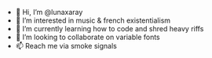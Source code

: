 - 👋 Hi, I’m @lunaxaray
- 👀 I’m interested in music & french existentialism
- 🌱 I’m currently learning how to code and shred heavy riffs
- 💞️ I’m looking to collaborate on variable fonts
- 📫 Reach me via smoke signals

<!---
lunaxaray/lunaxaray is a ✨ special ✨ repository because its `README.md` (this file) appears on your GitHub profile.
You can click the Preview link to take a look at your changes.
--->
